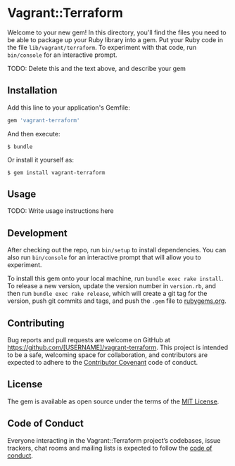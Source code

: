 # Vagrant::Terraform

Welcome to your new gem! In this directory, you'll find the files you need to be able to package up your Ruby library into a gem. Put your Ruby code in the file `lib/vagrant/terraform`. To experiment with that code, run `bin/console` for an interactive prompt.

TODO: Delete this and the text above, and describe your gem

## Installation

Add this line to your application's Gemfile:

```ruby
gem 'vagrant-terraform'
```

And then execute:

    $ bundle

Or install it yourself as:

    $ gem install vagrant-terraform

## Usage

TODO: Write usage instructions here

## Development

After checking out the repo, run `bin/setup` to install dependencies. You can also run `bin/console` for an interactive prompt that will allow you to experiment.

To install this gem onto your local machine, run `bundle exec rake install`. To release a new version, update the version number in `version.rb`, and then run `bundle exec rake release`, which will create a git tag for the version, push git commits and tags, and push the `.gem` file to [rubygems.org](https://rubygems.org).

## Contributing

Bug reports and pull requests are welcome on GitHub at https://github.com/[USERNAME]/vagrant-terraform. This project is intended to be a safe, welcoming space for collaboration, and contributors are expected to adhere to the [Contributor Covenant](http://contributor-covenant.org) code of conduct.

## License

The gem is available as open source under the terms of the [MIT License](https://opensource.org/licenses/MIT).

## Code of Conduct

Everyone interacting in the Vagrant::Terraform project’s codebases, issue trackers, chat rooms and mailing lists is expected to follow the [code of conduct](https://github.com/[USERNAME]/vagrant-terraform/blob/master/CODE_OF_CONDUCT.md).
